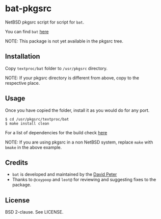 bat-pkgsrc
==========

NetBSD pkgsrc script for script for `bat`.

You can find `bat` [here][1]

NOTE: This package is not yet available in the pkgsrc tree.

Installation
------------

Copy `textproc/bat` folder to `/usr/pkgsrc` directory.

NOTE: If your pkgsrc directory is different from above, copy to the respective
place.

Usage
-----

Once you have copied the folder, install it as you would do for any port.

`$ cd /usr/pkgsrc/textproc/bat`<br>
`$ make install clean`

For a list of dependencies for the build check [here][2]

NOTE: If you are using pkgsrc in a non NetBSD system, replace `make` with
`bmake` in the above example.

Credits
-------

* `bat` is developed and maintained by the [David Peter][3]
* Thanks to `@coypoop` and `leot@` for reviewing and suggesting fixes to the
  package.

License
-------

BSD 2-clause. See LICENSE.

[1]: https://github.com/sharkdp/bat
[2]: https://github.com/sharkdp/bat#installation
[3]: https://david-peter.de/
